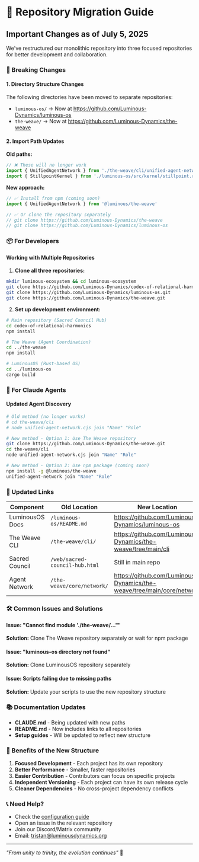 # 🔄 Repository Migration Guide

## Important Changes as of July 5, 2025

We've restructured our monolithic repository into three focused repositories for better development and collaboration.

### 🚨 Breaking Changes

#### 1. Directory Structure Changes
The following directories have been moved to separate repositories:

- `luminous-os/` → Now at https://github.com/Luminous-Dynamics/luminous-os
- `the-weave/` → Now at https://github.com/Luminous-Dynamics/the-weave

#### 2. Import Path Updates

**Old paths:**
```javascript
// ❌ These will no longer work
import { UnifiedAgentNetwork } from './the-weave/cli/unified-agent-network.cjs'
import { StillpointKernel } from './luminous-os/src/kernel/stillpoint.rs'
```

**New approach:**
```javascript
// ✅ Install from npm (coming soon)
import { UnifiedAgentNetwork } from '@luminous/the-weave'

// ✅ Or clone the repository separately
// git clone https://github.com/Luminous-Dynamics/the-weave
// git clone https://github.com/Luminous-Dynamics/luminous-os
```

### 📦 For Developers

#### Working with Multiple Repositories

1. **Clone all three repositories:**
```bash
mkdir luminous-ecosystem && cd luminous-ecosystem
git clone https://github.com/Luminous-Dynamics/codex-of-relational-harmonics.git
git clone https://github.com/Luminous-Dynamics/luminous-os.git
git clone https://github.com/Luminous-Dynamics/the-weave.git
```

2. **Set up development environment:**
```bash
# Main repository (Sacred Council Hub)
cd codex-of-relational-harmonics
npm install

# The Weave (Agent Coordination)
cd ../the-weave
npm install

# LuminousOS (Rust-based OS)
cd ../luminous-os
cargo build
```

### 🤖 For Claude Agents

#### Updated Agent Discovery
```bash
# Old method (no longer works)
# cd the-weave/cli
# node unified-agent-network.cjs join "Name" "Role"

# New method - Option 1: Use The Weave repository
git clone https://github.com/Luminous-Dynamics/the-weave.git
cd the-weave/cli
node unified-agent-network.cjs join "Name" "Role"

# New method - Option 2: Use npm package (coming soon)
npm install -g @luminous/the-weave
unified-agent-network join "Name" "Role"
```

### 🔗 Updated Links

| Component | Old Location | New Location |
|-----------|--------------|--------------|
| LuminousOS Docs | `/luminous-os/README.md` | https://github.com/Luminous-Dynamics/luminous-os |
| The Weave CLI | `/the-weave/cli/` | https://github.com/Luminous-Dynamics/the-weave/tree/main/cli |
| Sacred Council | `/web/sacred-council-hub.html` | Still in main repo |
| Agent Network | `/the-weave/core/network/` | https://github.com/Luminous-Dynamics/the-weave/tree/main/core/network |

### 🛠️ Common Issues and Solutions

#### Issue: "Cannot find module './the-weave/...'"
**Solution:** Clone The Weave repository separately or wait for npm package

#### Issue: "luminous-os directory not found"
**Solution:** Clone LuminousOS repository separately

#### Issue: Scripts failing due to missing paths
**Solution:** Update your scripts to use the new repository structure

### 📚 Documentation Updates

- **CLAUDE.md** - Being updated with new paths
- **README.md** - Now includes links to all repositories
- **Setup guides** - Will be updated to reflect new structure

### 🌟 Benefits of the New Structure

1. **Focused Development** - Each project has its own repository
2. **Better Performance** - Smaller, faster repositories
3. **Easier Contribution** - Contributors can focus on specific projects
4. **Independent Versioning** - Each project can have its own release cycle
5. **Cleaner Dependencies** - No cross-project dependency conflicts

### 📞 Need Help?

- Check the [configuration guide](./scripts/configure-new-repos.sh)
- Open an issue in the relevant repository
- Join our Discord/Matrix community
- Email: tristan@luminousdynamics.org

---

*"From unity to trinity, the evolution continues"* 🌟